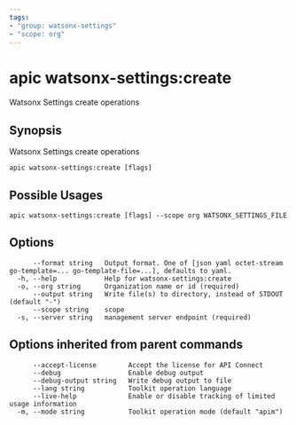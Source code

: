 ```yaml
---
tags:
- "group: watsonx-settings"
- "scope: org"
---
```

# apic watsonx-settings:create

Watsonx Settings create operations

## Synopsis

Watsonx Settings create operations

```
apic watsonx-settings:create [flags]
```

## Possible Usages

```
apic watsonx-settings:create [flags] --scope org WATSONX_SETTINGS_FILE
```

## Options

```
      --format string   Output format. One of [json yaml octet-stream go-template=... go-template-file=...], defaults to yaml.
  -h, --help            Help for watsonx-settings:create
  -o, --org string      Organization name or id (required)
      --output string   Write file(s) to directory, instead of STDOUT (default "-")
      --scope string    scope
  -s, --server string   management server endpoint (required)
```

## Options inherited from parent commands

```
      --accept-license        Accept the license for API Connect
      --debug                 Enable debug output
      --debug-output string   Write debug output to file
      --lang string           Toolkit operation language
      --live-help             Enable or disable tracking of limited usage information
  -m, --mode string           Toolkit operation mode (default "apim")
```
